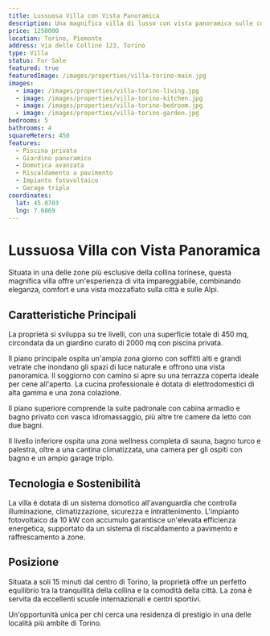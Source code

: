 ```yaml
---
title: Lussuosa Villa con Vista Panoramica
description: Una magnifica villa di lusso con vista panoramica sulle colline torinesi, completa di piscina, giardino privato e finiture di pregio.
price: 1250000
location: Torino, Piemonte
address: Via delle Colline 123, Torino
type: Villa
status: For Sale
featured: true
featuredImage: /images/properties/villa-torino-main.jpg
images:
  - image: /images/properties/villa-torino-living.jpg
  - image: /images/properties/villa-torino-kitchen.jpg
  - image: /images/properties/villa-torino-bedroom.jpg
  - image: /images/properties/villa-torino-garden.jpg
bedrooms: 5
bathrooms: 4
squareMeters: 450
features:
  - Piscina privata
  - Giardino panoramico
  - Domotica avanzata
  - Riscaldamento a pavimento
  - Impianto fotovoltaico
  - Garage triplo
coordinates:
  lat: 45.0703
  lng: 7.6869
---
```


# Lussuosa Villa con Vista Panoramica

Situata in una delle zone più esclusive della collina torinese, questa magnifica villa offre un'esperienza di vita impareggiabile, combinando eleganza, comfort e una vista mozzafiato sulla città e sulle Alpi.

## Caratteristiche Principali

La proprietà si sviluppa su tre livelli, con una superficie totale di 450 mq, circondata da un giardino curato di 2000 mq con piscina privata.

Il piano principale ospita un'ampia zona giorno con soffitti alti e grandi vetrate che inondano gli spazi di luce naturale e offrono una vista panoramica. Il soggiorno con camino si apre su una terrazza coperta ideale per cene all'aperto. La cucina professionale è dotata di elettrodomestici di alta gamma e una zona colazione.

Il piano superiore comprende la suite padronale con cabina armadio e bagno privato con vasca idromassaggio, più altre tre camere da letto con due bagni.

Il livello inferiore ospita una zona wellness completa di sauna, bagno turco e palestra, oltre a una cantina climatizzata, una camera per gli ospiti con bagno e un ampio garage triplo.

## Tecnologia e Sostenibilità

La villa è dotata di un sistema domotico all'avanguardia che controlla illuminazione, climatizzazione, sicurezza e intrattenimento. L'impianto fotovoltaico da 10 kW con accumulo garantisce un'elevata efficienza energetica, supportato da un sistema di riscaldamento a pavimento e raffrescamento a zone.

## Posizione

Situata a soli 15 minuti dal centro di Torino, la proprietà offre un perfetto equilibrio tra la tranquillità della collina e la comodità della città. La zona è servita da eccellenti scuole internazionali e centri sportivi.

Un'opportunità unica per chi cerca una residenza di prestigio in una delle località più ambite di Torino.
